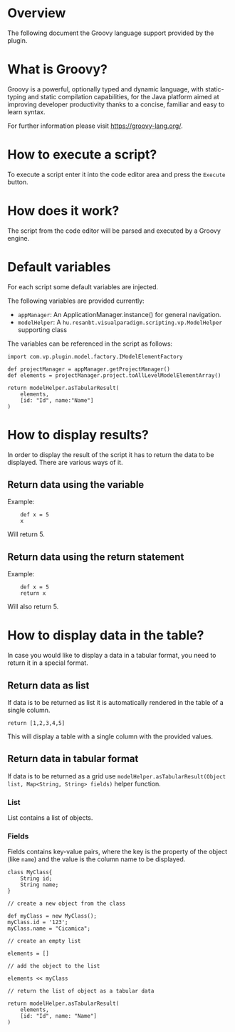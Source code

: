 # Overview

The following document the Groovy language support provided by the plugin.

# What is Groovy?

Groovy is a powerful, optionally typed and dynamic language, with static-typing and static compilation capabilities, for
the Java platform aimed at improving developer productivity thanks to a concise, familiar and easy to learn syntax.

For further information please visit https://groovy-lang.org/.

# How to execute a script?

To execute a script enter it into the code editor area and press the  `Execute` button.

# How does it work?

The script from the code editor will be parsed and executed by a Groovy engine.

# Default variables

For each script some default variables are injected.

The following variables are provided currently:

* `appManager`: An ApplicationManager.instance() for general navigation.
* `modelHelper`: A `hu.resanbt.visualparadigm.scripting.vp.ModelHelper` supporting class

The variables can be referenced in the script as follows:

```
import com.vp.plugin.model.factory.IModelElementFactory

def projectManager = appManager.getProjectManager()
def elements = projectManager.project.toAllLevelModelElementArray()

return modelHelper.asTabularResult(
	elements,
	[id: "Id", name:"Name"]
)
```

# How to display results?

In order to display the result of the script it has to return the data to be displayed. There are various ways of it.

## Return data using the variable

Example:

```
    def x = 5
    x
```

Will return 5.

## Return data using the return statement

Example:

```
    def x = 5
    return x
```

Will also return 5.

# How to display data in the table?

In case you would like to display a data in a tabular format, you need to return it in a special format.

## Return data as list

If data is to be returned as list it is automatically rendered in the table of a single column.

```
return [1,2,3,4,5]
```

This will display a table with a single column with the provided values.

## Return data in tabular format

If data is to be returned as a grid use `modelHelper.asTabularResult(Object list, Map<String, String> fields)`
helper function.

### List

List contains a list of objects.

### Fields

Fields contains key-value pairs, where the key is the property of the object (like `name`) and the value is the column
name to be displayed.

```
class MyClass{
	String id;
	String name;
}

// create a new object from the class

def myClass = new MyClass();
myClass.id = '123';
myClass.name = "Cicamica";

// create an empty list

elements = []

// add the object to the list

elements << myClass

// return the list of object as a tabular data

return modelHelper.asTabularResult(
    elements,
    [id: "Id", name: "Name"]
)

```
